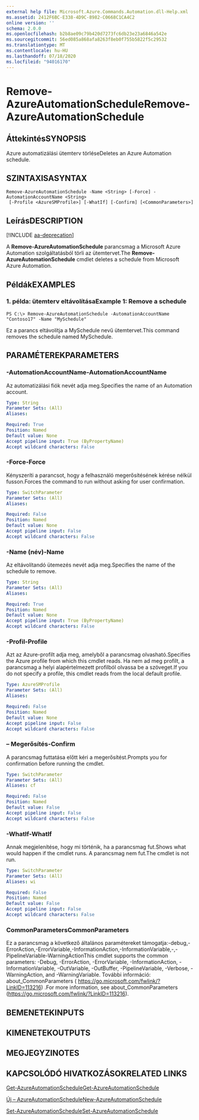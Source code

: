 ```yaml
---
external help file: Microsoft.Azure.Commands.Automation.dll-Help.xml
ms.assetid: 2412F6BC-E338-4D9C-8982-C0668C1CA4C2
online version: ''
schema: 2.0.0
ms.openlocfilehash: b2b8ae09c79b420d7273fc6db23e23a6846a542e
ms.sourcegitcommit: 56ed085a868afa8263f8eb0f755b5822f5c29532
ms.translationtype: MT
ms.contentlocale: hu-HU
ms.lasthandoff: 07/18/2020
ms.locfileid: "94016170"
---
```

# <span data-ttu-id="50fa6-101">Remove-AzureAutomationSchedule</span><span class="sxs-lookup"><span data-stu-id="50fa6-101">Remove-AzureAutomationSchedule</span></span>

## <span data-ttu-id="50fa6-102">Áttekintés</span><span class="sxs-lookup"><span data-stu-id="50fa6-102">SYNOPSIS</span></span>

<span data-ttu-id="50fa6-103">Azure automatizálási ütemterv törlése</span><span class="sxs-lookup"><span data-stu-id="50fa6-103">Deletes an Azure Automation schedule.</span></span>

## <span data-ttu-id="50fa6-104">SZINTAXISA</span><span class="sxs-lookup"><span data-stu-id="50fa6-104">SYNTAX</span></span>

```
Remove-AzureAutomationSchedule -Name <String> [-Force] -AutomationAccountName <String>
 [-Profile <AzureSMProfile>] [-WhatIf] [-Confirm] [<CommonParameters>]
```

## <span data-ttu-id="50fa6-105">Leírás</span><span class="sxs-lookup"><span data-stu-id="50fa6-105">DESCRIPTION</span></span>

[!INCLUDE [aa-deprecation](../include/aa-deprecation.md)]

<span data-ttu-id="50fa6-106">A **Remove-AzureAutomationSchedule** parancsmag a Microsoft Azure Automation szolgáltatásból törli az ütemtervet.</span><span class="sxs-lookup"><span data-stu-id="50fa6-106">The **Remove-AzureAutomationSchedule** cmdlet deletes a schedule from Microsoft Azure Automation.</span></span>

## <span data-ttu-id="50fa6-107">Példák</span><span class="sxs-lookup"><span data-stu-id="50fa6-107">EXAMPLES</span></span>

### <span data-ttu-id="50fa6-108">1. példa: ütemterv eltávolítása</span><span class="sxs-lookup"><span data-stu-id="50fa6-108">Example 1: Remove a schedule</span></span>
```
PS C:\> Remove-AzureAutomationSchedule -AutomationAccountName "Contoso17" -Name "MySchedule"
```

<span data-ttu-id="50fa6-109">Ez a parancs eltávolítja a MySchedule nevű ütemtervet.</span><span class="sxs-lookup"><span data-stu-id="50fa6-109">This command removes the schedule named MySchedule.</span></span>

## <span data-ttu-id="50fa6-110">PARAMÉTEREK</span><span class="sxs-lookup"><span data-stu-id="50fa6-110">PARAMETERS</span></span>

### <span data-ttu-id="50fa6-111">-AutomationAccountName</span><span class="sxs-lookup"><span data-stu-id="50fa6-111">-AutomationAccountName</span></span>
<span data-ttu-id="50fa6-112">Az automatizálási fiók nevét adja meg.</span><span class="sxs-lookup"><span data-stu-id="50fa6-112">Specifies the name of an Automation account.</span></span>

```yaml
Type: String
Parameter Sets: (All)
Aliases: 

Required: True
Position: Named
Default value: None
Accept pipeline input: True (ByPropertyName)
Accept wildcard characters: False
```

### <span data-ttu-id="50fa6-113">-Force</span><span class="sxs-lookup"><span data-stu-id="50fa6-113">-Force</span></span>
<span data-ttu-id="50fa6-114">Kényszeríti a parancsot, hogy a felhasználó megerősítésének kérése nélkül fusson.</span><span class="sxs-lookup"><span data-stu-id="50fa6-114">Forces the command to run without asking for user confirmation.</span></span>

```yaml
Type: SwitchParameter
Parameter Sets: (All)
Aliases: 

Required: False
Position: Named
Default value: None
Accept pipeline input: False
Accept wildcard characters: False
```

### <span data-ttu-id="50fa6-115">-Name (név)</span><span class="sxs-lookup"><span data-stu-id="50fa6-115">-Name</span></span>
<span data-ttu-id="50fa6-116">Az eltávolítandó ütemezés nevét adja meg.</span><span class="sxs-lookup"><span data-stu-id="50fa6-116">Specifies the name of the schedule to remove.</span></span>

```yaml
Type: String
Parameter Sets: (All)
Aliases: 

Required: True
Position: Named
Default value: None
Accept pipeline input: True (ByPropertyName)
Accept wildcard characters: False
```

### <span data-ttu-id="50fa6-117">-Profil</span><span class="sxs-lookup"><span data-stu-id="50fa6-117">-Profile</span></span>
<span data-ttu-id="50fa6-118">Azt az Azure-profilt adja meg, amelyből a parancsmag olvasható.</span><span class="sxs-lookup"><span data-stu-id="50fa6-118">Specifies the Azure profile from which this cmdlet reads.</span></span>
<span data-ttu-id="50fa6-119">Ha nem ad meg profilt, a parancsmag a helyi alapértelmezett profilból olvassa be a szöveget.</span><span class="sxs-lookup"><span data-stu-id="50fa6-119">If you do not specify a profile, this cmdlet reads from the local default profile.</span></span>

```yaml
Type: AzureSMProfile
Parameter Sets: (All)
Aliases: 

Required: False
Position: Named
Default value: None
Accept pipeline input: False
Accept wildcard characters: False
```

### <span data-ttu-id="50fa6-120">– Megerősítés</span><span class="sxs-lookup"><span data-stu-id="50fa6-120">-Confirm</span></span>
<span data-ttu-id="50fa6-121">A parancsmag futtatása előtt kéri a megerősítést.</span><span class="sxs-lookup"><span data-stu-id="50fa6-121">Prompts you for confirmation before running the cmdlet.</span></span>

```yaml
Type: SwitchParameter
Parameter Sets: (All)
Aliases: cf

Required: False
Position: Named
Default value: False
Accept pipeline input: False
Accept wildcard characters: False
```

### <span data-ttu-id="50fa6-122">-WhatIf</span><span class="sxs-lookup"><span data-stu-id="50fa6-122">-WhatIf</span></span>
<span data-ttu-id="50fa6-123">Annak megjelenítése, hogy mi történik, ha a parancsmag fut.</span><span class="sxs-lookup"><span data-stu-id="50fa6-123">Shows what would happen if the cmdlet runs.</span></span>
<span data-ttu-id="50fa6-124">A parancsmag nem fut.</span><span class="sxs-lookup"><span data-stu-id="50fa6-124">The cmdlet is not run.</span></span>

```yaml
Type: SwitchParameter
Parameter Sets: (All)
Aliases: wi

Required: False
Position: Named
Default value: False
Accept pipeline input: False
Accept wildcard characters: False
```

### <span data-ttu-id="50fa6-125">CommonParameters</span><span class="sxs-lookup"><span data-stu-id="50fa6-125">CommonParameters</span></span>
<span data-ttu-id="50fa6-126">Ez a parancsmag a következő általános paramétereket támogatja:-debug,-ErrorAction,-ErrorVariable,-InformationAction,-InformationVariable,-,-PipelineVariable-WarningAction</span><span class="sxs-lookup"><span data-stu-id="50fa6-126">This cmdlet supports the common parameters: -Debug, -ErrorAction, -ErrorVariable, -InformationAction, -InformationVariable, -OutVariable, -OutBuffer, -PipelineVariable, -Verbose, -WarningAction, and -WarningVariable.</span></span> <span data-ttu-id="50fa6-127">További információ: about_CommonParameters ( https://go.microsoft.com/fwlink/?LinkID=113216) .</span><span class="sxs-lookup"><span data-stu-id="50fa6-127">For more information, see about_CommonParameters (https://go.microsoft.com/fwlink/?LinkID=113216).</span></span>

## <span data-ttu-id="50fa6-128">BEMENETEK</span><span class="sxs-lookup"><span data-stu-id="50fa6-128">INPUTS</span></span>

## <span data-ttu-id="50fa6-129">KIMENETEK</span><span class="sxs-lookup"><span data-stu-id="50fa6-129">OUTPUTS</span></span>

## <span data-ttu-id="50fa6-130">MEGJEGYZI</span><span class="sxs-lookup"><span data-stu-id="50fa6-130">NOTES</span></span>

## <span data-ttu-id="50fa6-131">KAPCSOLÓDÓ HIVATKOZÁSOK</span><span class="sxs-lookup"><span data-stu-id="50fa6-131">RELATED LINKS</span></span>

[<span data-ttu-id="50fa6-132">Get-AzureAutomationSchedule</span><span class="sxs-lookup"><span data-stu-id="50fa6-132">Get-AzureAutomationSchedule</span></span>](./Get-AzureAutomationSchedule.md)

[<span data-ttu-id="50fa6-133">Új – AzureAutomationSchedule</span><span class="sxs-lookup"><span data-stu-id="50fa6-133">New-AzureAutomationSchedule</span></span>](./New-AzureAutomationSchedule.md)

[<span data-ttu-id="50fa6-134">Set-AzureAutomationSchedule</span><span class="sxs-lookup"><span data-stu-id="50fa6-134">Set-AzureAutomationSchedule</span></span>](./Set-AzureAutomationSchedule.md)


